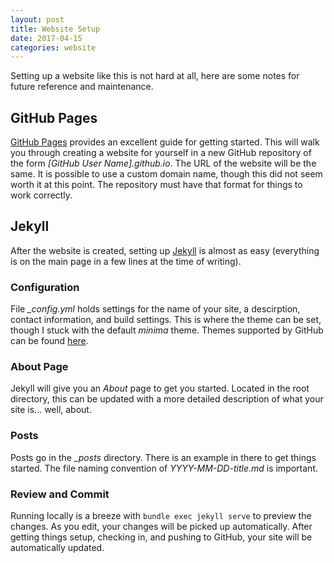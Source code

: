 ```yaml
---
layout: post
title: Website Setup
date: 2017-04-15
categories: website
---
```


Setting up a website like this is not hard at all, here are some notes for future reference and maintenance.

## GitHub Pages

[GitHub Pages](https://pages.github.com) provides an excellent guide for getting started. This will walk you through creating a website for yourself in a new GitHub repository of the form *[GitHub User Name].github.io*. The URL of the website will be the same.  It is possible to use a custom domain name, though this did not seem worth it at this point. The repository must have that format for things to work correctly.  

## Jekyll

After the website is created, setting up [Jekyll](https://jekyllrb.com) is almost as easy (everything is on the main page in a few lines at the time of writing).  

### Configuration

File *_config.yml* holds settings for the name of your site, a descirption, contact information, and build settings.  This is where the theme can be set, though I stuck with the default *minima* theme. Themes supported by GitHub can be found [here](https://pages.github.com/themes/).

### About Page

Jekyll will give you an *About* page to get you started. Located in the root directory, this can be updated with a more detailed description of what your site is... well, about.

### Posts

Posts go in the *_posts* directory.  There is an example in there to get things started. The file naming convention of *YYYY-MM-DD-title.md* is important.

### Review and Commit

Running locally is a breeze with `bundle exec jekyll serve` to preview the changes.  As you edit, your changes will be picked up automatically.  After getting things setup, checking in, and pushing to GitHub, your site will be automatically updated. 
